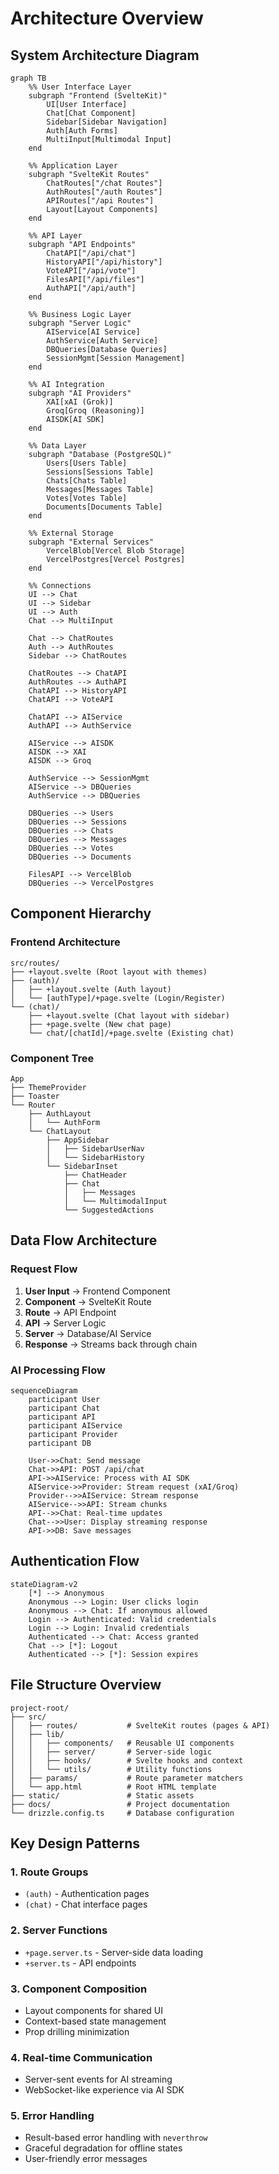 # Architecture Overview

## System Architecture Diagram

```mermaid
graph TB
    %% User Interface Layer
    subgraph "Frontend (SvelteKit)"
        UI[User Interface]
        Chat[Chat Component]
        Sidebar[Sidebar Navigation]
        Auth[Auth Forms]
        MultiInput[Multimodal Input]
    end

    %% Application Layer
    subgraph "SvelteKit Routes"
        ChatRoutes["/chat Routes"]
        AuthRoutes["/auth Routes"]
        APIRoutes["/api Routes"]
        Layout[Layout Components]
    end

    %% API Layer
    subgraph "API Endpoints"
        ChatAPI["/api/chat"]
        HistoryAPI["/api/history"]
        VoteAPI["/api/vote"]
        FilesAPI["/api/files"]
        AuthAPI["/api/auth"]
    end

    %% Business Logic Layer
    subgraph "Server Logic"
        AIService[AI Service]
        AuthService[Auth Service]
        DBQueries[Database Queries]
        SessionMgmt[Session Management]
    end

    %% AI Integration
    subgraph "AI Providers"
        XAI[xAI (Grok)]
        Groq[Groq (Reasoning)]
        AISDK[AI SDK]
    end

    %% Data Layer
    subgraph "Database (PostgreSQL)"
        Users[Users Table]
        Sessions[Sessions Table]
        Chats[Chats Table]
        Messages[Messages Table]
        Votes[Votes Table]
        Documents[Documents Table]
    end

    %% External Storage
    subgraph "External Services"
        VercelBlob[Vercel Blob Storage]
        VercelPostgres[Vercel Postgres]
    end

    %% Connections
    UI --> Chat
    UI --> Sidebar
    UI --> Auth
    Chat --> MultiInput
    
    Chat --> ChatRoutes
    Auth --> AuthRoutes
    Sidebar --> ChatRoutes
    
    ChatRoutes --> ChatAPI
    AuthRoutes --> AuthAPI
    ChatAPI --> HistoryAPI
    ChatAPI --> VoteAPI
    
    ChatAPI --> AIService
    AuthAPI --> AuthService
    
    AIService --> AISDK
    AISDK --> XAI
    AISDK --> Groq
    
    AuthService --> SessionMgmt
    AIService --> DBQueries
    AuthService --> DBQueries
    
    DBQueries --> Users
    DBQueries --> Sessions
    DBQueries --> Chats
    DBQueries --> Messages
    DBQueries --> Votes
    DBQueries --> Documents
    
    FilesAPI --> VercelBlob
    DBQueries --> VercelPostgres
```

## Component Hierarchy

### Frontend Architecture
```
src/routes/
├── +layout.svelte (Root layout with themes)
├── (auth)/
│   ├── +layout.svelte (Auth layout)
│   └── [authType]/+page.svelte (Login/Register)
└── (chat)/
    ├── +layout.svelte (Chat layout with sidebar)
    ├── +page.svelte (New chat page)
    └── chat/[chatId]/+page.svelte (Existing chat)
```

### Component Tree
```
App
├── ThemeProvider
├── Toaster
└── Router
    ├── AuthLayout
    │   └── AuthForm
    └── ChatLayout
        ├── AppSidebar
        │   ├── SidebarUserNav
        │   └── SidebarHistory
        └── SidebarInset
            ├── ChatHeader
            ├── Chat
            │   ├── Messages
            │   └── MultimodalInput
            └── SuggestedActions
```

## Data Flow Architecture

### Request Flow
1. **User Input** → Frontend Component
2. **Component** → SvelteKit Route
3. **Route** → API Endpoint
4. **API** → Server Logic
5. **Server** → Database/AI Service
6. **Response** → Streams back through chain

### AI Processing Flow
```mermaid
sequenceDiagram
    participant User
    participant Chat
    participant API
    participant AIService
    participant Provider
    participant DB

    User->>Chat: Send message
    Chat->>API: POST /api/chat
    API->>AIService: Process with AI SDK
    AIService->>Provider: Stream request (xAI/Groq)
    Provider-->>AIService: Stream response
    AIService-->>API: Stream chunks
    API-->>Chat: Real-time updates
    Chat-->>User: Display streaming response
    API->>DB: Save messages
```

## Authentication Flow

```mermaid
stateDiagram-v2
    [*] --> Anonymous
    Anonymous --> Login: User clicks login
    Anonymous --> Chat: If anonymous allowed
    Login --> Authenticated: Valid credentials
    Login --> Login: Invalid credentials
    Authenticated --> Chat: Access granted
    Chat --> [*]: Logout
    Authenticated --> [*]: Session expires
```

## File Structure Overview

```
project-root/
├── src/
│   ├── routes/           # SvelteKit routes (pages & API)
│   ├── lib/
│   │   ├── components/   # Reusable UI components
│   │   ├── server/       # Server-side logic
│   │   ├── hooks/        # Svelte hooks and context
│   │   └── utils/        # Utility functions
│   ├── params/           # Route parameter matchers
│   └── app.html          # Root HTML template
├── static/               # Static assets
├── docs/                 # Project documentation
└── drizzle.config.ts     # Database configuration
```

## Key Design Patterns

### 1. **Route Groups**
- `(auth)` - Authentication pages
- `(chat)` - Chat interface pages

### 2. **Server Functions**
- `+page.server.ts` - Server-side data loading
- `+server.ts` - API endpoints

### 3. **Component Composition**
- Layout components for shared UI
- Context-based state management
- Prop drilling minimization

### 4. **Real-time Communication**
- Server-sent events for AI streaming
- WebSocket-like experience via AI SDK

### 5. **Error Handling**
- Result-based error handling with `neverthrow`
- Graceful degradation for offline states
- User-friendly error messages 